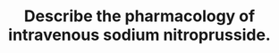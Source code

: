 ---
title: "Describe the pharmacology of intravenous sodium nitroprusside."
entityType: SAQ
exam: PEX
college: CICM
year: 2020
sitting: B
question: 20
passRate: 49
EC_expectedDomains:
- "Better answers detailed the drug according to the above-mentioned framework but also accurately highlighted specific points relevant to the ICU practise such as the metabolic handling of sodium nitroprusside and relating this to the consequences of the various metabolic products."
EC_extraCredit:
- "This was a straightforward pharmacology question relating to a relatively common and archetypal intensive care medication."
- "The structure of the question was well handled by most of the candidates; easily falling into the classic pharmaceutics, pharmacokinetic and pharmacodynamics framework."
EC_errorsCommon:
- "Many candidates had a superficial knowledge of the presentation and formulation of the drug, aside from its light sensitivity."
---